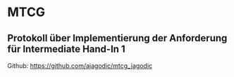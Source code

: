 # MTCG



## Protokoll über Implementierung der Anforderung für Intermediate Hand-In 1

Github: https://github.com/ajagodic/mtcg_jagodic